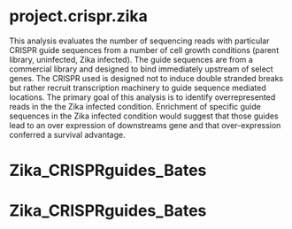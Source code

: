 # project.crispr.zika  
  
This analysis evaluates the number of sequencing reads with particular CRISPR guide sequences 
from a number of cell growth conditions (parent library, uninfected, Zika infected). 
The guide sequences are from a commercial library and designed to bind immediately upstream 
of select genes. The CRISPR used is designed not to induce double stranded breaks but rather 
recruit transcription machinery to guide sequence mediated locations. The primary goal of 
this analysis is to identify overrepresented reads in the the Zika infected condition. 
Enrichment of specific guide sequences in the Zika infected condition would suggest that 
those guides lead to an over expression of  downstreams gene and that over-expression 
conferred a survival advantage. 
# Zika_CRISPRguides_Bates
# Zika_CRISPRguides_Bates
